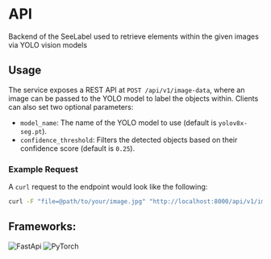 # API 

Backend of the SeeLabel used to retrieve elements within the given images via YOLO vision models

## Usage

The service exposes a REST API at `POST /api/v1/image-data`, where an image can be passed to the YOLO model to label the objects within. Clients can also set two optional parameters:

- `model_name`: The name of the YOLO model to use (default is `yolov8x-seg.pt`).
- `confidence_threshold`: Filters the detected objects based on their confidence score (default is `0.25`).

### Example Request

A `curl` request to the endpoint would look like the following:

```bash
curl -F "file=@path/to/your/image.jpg" "http://localhost:8000/api/v1/image-data?model_name=yolov8x-seg.pt&confidence_threshold=0.3"
```
## Frameworks:

![FastApi](https://fastapi.tiangolo.com/img/logo-margin/logo-teal.png) ![PyTorch](https://raw.githubusercontent.com/pytorch/pytorch/main/docs/source/_static/img/pytorch-logo-dark.png)

